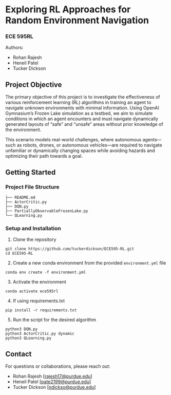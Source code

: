 # Exploring RL Approaches for Random Environment Navigation
### ECE 595RL

Authors:
- Rohan Rajesh
- Heneil Patel
- Tucker Dickson

## Project Objective
The primary objective of this project is to investigate the effectiveness of various reinforcement learning (RL) algorithms in training an agent to navigate unknown environments with minimal information. Using OpenAI Gymnasium’s Frozen Lake simulation as a testbed, we aim to simulate conditions in which an agent encounters and must navigate dynamically generated layouts of “safe” and “unsafe” areas without prior knowledge of the environment.

This scenario models real-world challenges, where autonomous agents—such as robots, drones, or autonomous vehicles—are required to navigate unfamiliar or dynamically changing spaces while avoiding hazards and optimizing their path towards a goal.

## Getting Started
### Project File Structure
```
├── README.md  
├── ActorCritic.py 
├── DQN.py 
├── PartiallyObservableFrozenLake.py 
└── QLearning.py
```
### Setup and Installation
1. Clone the repository
```
git clone https://github.com/tuckerdickson/ECE595-RL.git
cd ECE595-RL
```
2. Create a new conda environment from the provided `environment.yml` file
```
conda env create -f environment.yml
```
3. Activate the environment
```
conda activate ece595rl
```
4. If using requirements.txt
```
pip install -r requirements.txt
```
5. Run the script for the desired algorithm
```
python3 DQN.py
python3 ActorCritic.py dynamic
python3 QLearning.py
```

## Contact
For questions or collaborations, please reach out:
- Rohan Rajesh [rajesh17@purdue.edu]
- Heneil Patel [pate2199@purdue.edu​]
- Tucker Dickson [ndickso@purdue.edu]
